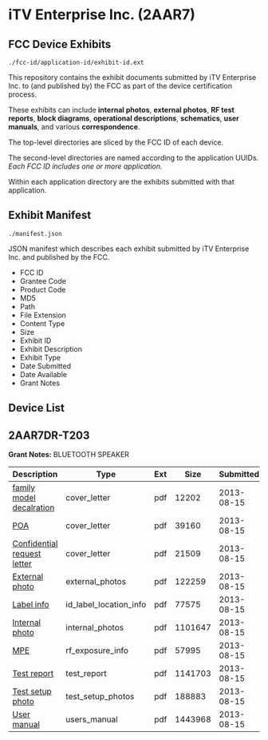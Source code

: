 # iTV Enterprise Inc. (2AAR7)
## FCC Device Exhibits

```
./fcc-id/application-id/exhibit-id.ext
```

This repository contains the exhibit documents submitted by iTV Enterprise Inc. to (and published by) the FCC as part of the device certification process.

These exhibits can include **internal photos**, **external photos**, **RF test reports**, **block diagrams**, **operational descriptions**, **schematics**, **user manuals**, and various **correspondence**.

The top-level directories are sliced by the FCC ID of each device.

The second-level directories are named according to the application UUIDs. *Each FCC ID includes one or more application.*

Within each application directory are the exhibits submitted with that application. 

## Exhibit Manifest

```
./manifest.json
```

JSON manifest which describes each exhibit submitted by iTV Enterprise Inc. and published by the FCC.

- FCC ID
- Grantee Code
- Product Code
- MD5
- Path
- File Extension
- Content Type
- Size
- Exhibit ID
- Exhibit Description
- Exhibit Type
- Date Submitted
- Date Available
- Grant Notes

## Device List
## 2AAR7DR-T203
**Grant Notes:** BLUETOOTH SPEAKER

| Description | Type | Ext | Size | Submitted | Available |
| ----------- | ---- | --- | ---- | --------- | --------- |
| [family model decalration](2AAR7DR-T203/006cb63ec01f475d69347a3e7ee9a18a/2043463.pdf) | cover_letter | pdf | 12202 | 2013-08-15 | 2013-08-15 |
| [POA](2AAR7DR-T203/006cb63ec01f475d69347a3e7ee9a18a/2043464.pdf) | cover_letter | pdf | 39160 | 2013-08-15 | 2013-08-15 |
| [Confidential request letter](2AAR7DR-T203/006cb63ec01f475d69347a3e7ee9a18a/2043465.pdf) | cover_letter | pdf | 21509 | 2013-08-15 | 2013-08-15 |
| [External photo](2AAR7DR-T203/006cb63ec01f475d69347a3e7ee9a18a/2043472.pdf) | external_photos | pdf | 122259 | 2013-08-15 | 2013-08-15 |
| [Label info](2AAR7DR-T203/006cb63ec01f475d69347a3e7ee9a18a/2043474.pdf) | id_label_location_info | pdf | 77575 | 2013-08-15 | 2013-08-15 |
| [Internal photo](2AAR7DR-T203/006cb63ec01f475d69347a3e7ee9a18a/2043473.pdf) | internal_photos | pdf | 1101647 | 2013-08-15 | 2013-08-15 |
| [MPE](2AAR7DR-T203/006cb63ec01f475d69347a3e7ee9a18a/2043470.pdf) | rf_exposure_info | pdf | 57995 | 2013-08-15 | 2013-08-15 |
| [Test report](2AAR7DR-T203/006cb63ec01f475d69347a3e7ee9a18a/2043469.pdf) | test_report | pdf | 1141703 | 2013-08-15 | 2013-08-15 |
| [Test setup photo](2AAR7DR-T203/006cb63ec01f475d69347a3e7ee9a18a/2043471.pdf) | test_setup_photos | pdf | 188883 | 2013-08-15 | 2013-08-15 |
| [User manual](2AAR7DR-T203/006cb63ec01f475d69347a3e7ee9a18a/2043475.pdf) | users_manual | pdf | 1443968 | 2013-08-15 | 2013-08-15 |
